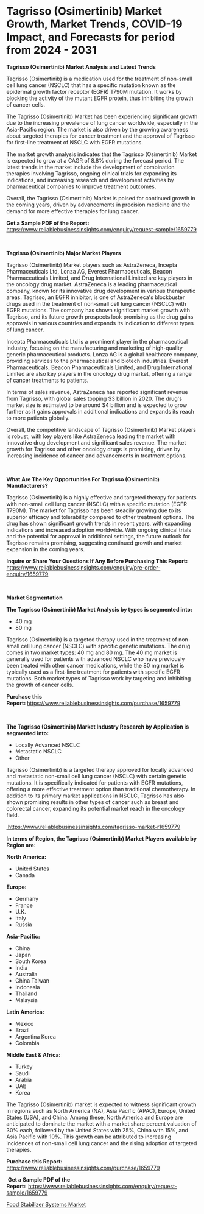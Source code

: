 <p><h1>Tagrisso (Osimertinib) Market Growth, Market Trends, COVID-19 Impact, and Forecasts for period from 2024 - 2031</h1></p><p><strong>Tagrisso (Osimertinib) Market Analysis and Latest Trends</strong></p>
<p><p>Tagrisso (Osimertinib) is a medication used for the treatment of non-small cell lung cancer (NSCLC) that has a specific mutation known as the epidermal growth factor receptor (EGFR) T790M mutation. It works by blocking the activity of the mutant EGFR protein, thus inhibiting the growth of cancer cells.</p><p>The Tagrisso (Osimertinib) Market has been experiencing significant growth due to the increasing prevalence of lung cancer worldwide, especially in the Asia-Pacific region. The market is also driven by the growing awareness about targeted therapies for cancer treatment and the approval of Tagrisso for first-line treatment of NSCLC with EGFR mutations.</p><p>The market growth analysis indicates that the Tagrisso (Osimertinib) Market is expected to grow at a CAGR of 8.8% during the forecast period. The latest trends in the market include the development of combination therapies involving Tagrisso, ongoing clinical trials for expanding its indications, and increasing research and development activities by pharmaceutical companies to improve treatment outcomes.</p><p>Overall, the Tagrisso (Osimertinib) Market is poised for continued growth in the coming years, driven by advancements in precision medicine and the demand for more effective therapies for lung cancer.</p></p>
<p><strong>Get a Sample PDF of the Report:&nbsp;</strong> <a href="https://www.reliablebusinessinsights.com/enquiry/request-sample/1659779">https://www.reliablebusinessinsights.com/enquiry/request-sample/1659779</a></p>
<p>&nbsp;</p>
<p><strong>Tagrisso (Osimertinib) Major Market Players</strong></p>
<p><p>Tagrisso (Osimertinib) Market players such as AstraZeneca, Incepta Pharmaceuticals Ltd, Lonza AG, Everest Pharmaceuticals, Beacon Pharmaceuticals Limited, and Drug International Limited are key players in the oncology drug market. AstraZeneca is a leading pharmaceutical company, known for its innovative drug development in various therapeutic areas. Tagrisso, an EGFR inhibitor, is one of AstraZeneca's blockbuster drugs used in the treatment of non-small cell lung cancer (NSCLC) with EGFR mutations. The company has shown significant market growth with Tagrisso, and its future growth prospects look promising as the drug gains approvals in various countries and expands its indication to different types of lung cancer.</p><p>Incepta Pharmaceuticals Ltd is a prominent player in the pharmaceutical industry, focusing on the manufacturing and marketing of high-quality generic pharmaceutical products. Lonza AG is a global healthcare company, providing services to the pharmaceutical and biotech industries. Everest Pharmaceuticals, Beacon Pharmaceuticals Limited, and Drug International Limited are also key players in the oncology drug market, offering a range of cancer treatments to patients.</p><p>In terms of sales revenue, AstraZeneca has reported significant revenue from Tagrisso, with global sales topping $3 billion in 2020. The drug's market size is estimated to be around $4 billion and is expected to grow further as it gains approvals in additional indications and expands its reach to more patients globally.</p><p>Overall, the competitive landscape of Tagrisso (Osimertinib) Market players is robust, with key players like AstraZeneca leading the market with innovative drug development and significant sales revenue. The market growth for Tagrisso and other oncology drugs is promising, driven by increasing incidence of cancer and advancements in treatment options.</p></p>
<p>&nbsp;</p>
<p><strong>What Are The Key Opportunities For Tagrisso (Osimertinib) Manufacturers?</strong></p>
<p><p>Tagrisso (Osimertinib) is a highly effective and targeted therapy for patients with non-small cell lung cancer (NSCLC) with a specific mutation (EGFR T790M). The market for Tagrisso has been steadily growing due to its superior efficacy and tolerability compared to other treatment options. The drug has shown significant growth trends in recent years, with expanding indications and increased adoption worldwide. With ongoing clinical trials and the potential for approval in additional settings, the future outlook for Tagrisso remains promising, suggesting continued growth and market expansion in the coming years.</p></p>
<p><strong>Inquire or Share Your Questions If Any Before Purchasing This Report:</strong> <a href="https://www.reliablebusinessinsights.com/enquiry/pre-order-enquiry/1659779">https://www.reliablebusinessinsights.com/enquiry/pre-order-enquiry/1659779</a></p>
<p>&nbsp;</p>
<p><strong>Market Segmentation</strong></p>
<p><strong>The Tagrisso (Osimertinib) Market Analysis by types is segmented into:</strong></p>
<p><ul><li>40 mg</li><li>80 mg</li></ul></p>
<p><p>Tagrisso (Osimertinib) is a targeted therapy used in the treatment of non-small cell lung cancer (NSCLC) with specific genetic mutations. The drug comes in two market types: 40 mg and 80 mg. The 40 mg market is generally used for patients with advanced NSCLC who have previously been treated with other cancer medications, while the 80 mg market is typically used as a first-line treatment for patients with specific EGFR mutations. Both market types of Tagrisso work by targeting and inhibiting the growth of cancer cells.</p></p>
<p><strong>Purchase this Report:&nbsp;</strong><a href="https://www.reliablebusinessinsights.com/purchase/1659779">https://www.reliablebusinessinsights.com/purchase/1659779</a></p>
<p>&nbsp;</p>
<p><strong>The Tagrisso (Osimertinib) Market Industry Research by Application is segmented into:</strong></p>
<p><ul><li>Locally Advanced NSCLC</li><li>Metastatic NSCLC</li><li>Other</li></ul></p>
<p><p>Tagrisso (Osimertinib) is a targeted therapy approved for locally advanced and metastatic non-small cell lung cancer (NSCLC) with certain genetic mutations. It is specifically indicated for patients with EGFR mutations, offering a more effective treatment option than traditional chemotherapy. In addition to its primary market applications in NSCLC, Tagrisso has also shown promising results in other types of cancer such as breast and colorectal cancer, expanding its potential market reach in the oncology field.</p></p>
<p><a href="https://www.reliablebusinessinsights.com/tagrisso-market-r1659779">&nbsp;https://www.reliablebusinessinsights.com/tagrisso-market-r1659779</a></p>
<p><strong>In terms of Region, the Tagrisso (Osimertinib) Market Players available by Region are:</strong></p>
<p>
    <p> <strong> North America: </strong>
        <ul>
            <li>United States</li>
            <li>Canada</li>
        </ul>
        </p> 
    <p> <strong> Europe: </strong>
        <ul>
            <li>Germany</li>
            <li>France</li>
            <li>U.K.</li>
            <li>Italy</li>
            <li>Russia</li>
        </ul>
        </p> 
    <p> <strong> Asia-Pacific: </strong>
        <ul>
            <li>China</li>
            <li>Japan</li>
            <li>South Korea</li>
            <li>India</li>
            <li>Australia</li>
            <li>China Taiwan</li>
            <li>Indonesia</li>
            <li>Thailand</li>
            <li>Malaysia</li>
        </ul>
        </p> 
    <p> <strong> Latin America: </strong>
        <ul>
            <li>Mexico</li>
            <li>Brazil</li>
            <li>Argentina Korea</li>
            <li>Colombia</li>
        </ul>
        </p> 
    <p> <strong> Middle East & Africa: </strong>
        <ul>
            <li>Turkey</li>
            <li>Saudi</li>
            <li>Arabia</li>
            <li>UAE</li>
            <li>Korea</li>
        </ul>
    </p>
    </p>
<p><p>The Tagrisso (Osimertinib) market is expected to witness significant growth in regions such as North America (NA), Asia Pacific (APAC), Europe, United States (USA), and China. Among these, North America and Europe are anticipated to dominate the market with a market share percent valuation of 30% each, followed by the United States with 25%, China with 15%, and Asia Pacific with 10%. This growth can be attributed to increasing incidences of non-small cell lung cancer and the rising adoption of targeted therapies.</p></p>
<p><strong>Purchase this Report: </strong><a href="https://www.reliablebusinessinsights.com/purchase/1659779">https://www.reliablebusinessinsights.com/purchase/1659779</a></p>
<p>&nbsp;<strong>Get a Sample PDF of the Report:&nbsp;&nbsp;</strong><a href="https://www.reliablebusinessinsights.com/enquiry/request-sample/1659779">https://www.reliablebusinessinsights.com/enquiry/request-sample/1659779</a></p>
<p><strong></strong></p>
<p><p><a href="https://github.com/dianemacle6776/Market-Research-Report-List-1/blob/main/food-stabilizer-systems-market.md">Food Stabilizer Systems Market</a></p></p>